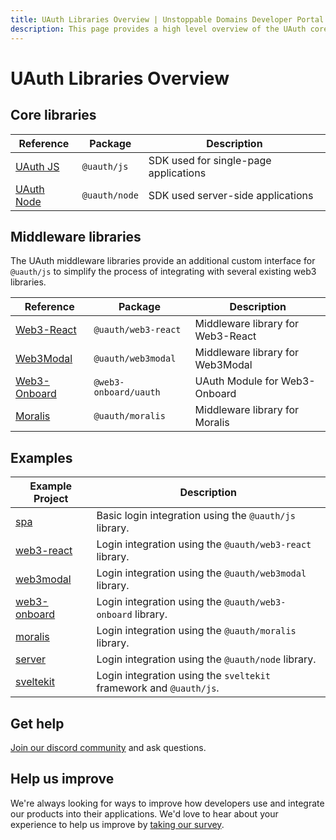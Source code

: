 ```yaml
---
title: UAuth Libraries Overview | Unstoppable Domains Developer Portal
description: This page provides a high level overview of the UAuth core and middleware libraries.
---
```


# UAuth Libraries Overview

## Core libraries

|                       Reference                                 |     Package         |               Description             |
| --------------------------------------------------------------- | ------------------- | ------------------------------------- |
| [UAuth JS](/login-with-unstoppable/libraries/uauth-js.md)       |     `@uauth/js`     | SDK used for single-page applications |
| [UAuth Node](/login-with-unstoppable/libraries/uauth-node.md)   |    `@uauth/node`    | SDK used  server-side applications    |

## Middleware libraries

The UAuth middleware libraries provide an additional custom interface for `@uauth/js` to simplify the process of integrating with several existing web3 libraries.

|                               Reference                                   |         Package        |               Description            |
| ------------------------------------------------------------------------- | ---------------------- | ------------------------------------ |
| [Web3-React](/login-with-unstoppable/libraries/uauth-web3-react.md)       |  `@uauth/web3-react`   | Middleware library for Web3-React    |
| [Web3Modal](/login-with-unstoppable/libraries/uauth-web3modal.md)         |  `@uauth/web3modal`    | Middleware library for Web3Modal     |
| [Web3-Onboard](/login-with-unstoppable/libraries/web3-onboard-uauth.md)   |  `@web3-onboard/uauth` | UAuth Module for Web3-Onboard        |
| [Moralis](/login-with-unstoppable/libraries/uauth-moralis.md)             |  `@uauth/moralis`     | Middleware library for Moralis       |

## Examples

|                                           Example Project                                  |                          Description                                 |
| ------------------------------------------------------------------------------------------ | -------------------------------------------------------------------- |
[spa](https://github.com/unstoppabledomains/uauth/tree/main/examples/spa)                    | Basic login integration using the `@uauth/js` library.                     |
[web3-react](https://github.com/unstoppabledomains/uauth/tree/main/examples/web3-react)      | Login integration using the `@uauth/web3-react` library.     |
[web3modal](https://github.com/unstoppabledomains/uauth/tree/main/examples/web3modal)        | Login integration using the `@uauth/web3modal` library.      |
[web3-onboard](https://github.com/unstoppabledomains/uauth/tree/main/examples/web3-onboard/) | Login integration using the `@uauth/web3-onboard` library.   |
[moralis](https://github.com/unstoppabledomains/uauth/tree/main/examples/moralis/)           | Login integration using the `@uauth/moralis` library.        |
[server](https://github.com/unstoppabledomains/uauth/tree/main/examples/server)              | Login integration using the `@uauth/node` library.
[sveltekit](https://github.com/unstoppabledomains/uauth/tree/main/examples/sveltekit)        | Login integration using the `sveltekit` framework and `@uauth/js`.         |

## Get help

[Join our discord community](https://discord.gg/unstoppabledomains) and ask questions.

## Help us improve

We're always looking for ways to improve how developers use and integrate our products into their applications. We'd love to hear about your experience to help us improve by [taking our survey](https://form.typeform.com/to/uHPQyHO6).
